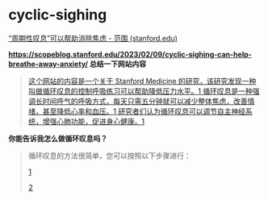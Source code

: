 

# cyclic-sighing

[“周期性叹息”可以帮助消除焦虑 - 范围 (stanford.edu)](https://scopeblog.stanford.edu/2023/02/09/cyclic-sighing-can-help-breathe-away-anxiety/)

**https://scopeblog.stanford.edu/2023/02/09/cyclic-sighing-can-help-breathe-away-anxiety/ 总结一下网站内容**

>   [这个网站的内容是一个关于 Stanford Medicine 的研究，该研究发现一种叫做循环叹息的控制呼吸练习可以帮助降低压力水平。](https://scopeblog.stanford.edu/2023/02/09/cyclic-sighing-can-help-breathe-away-anxiety/)[1](https://scopeblog.stanford.edu/2023/02/09/cyclic-sighing-can-help-breathe-away-anxiety/)[ 循环叹息是一种强调长时间呼气的呼吸方式，每天只需五分钟就可以减少整体焦虑，改善情绪，甚至降低心率和血压。](https://scopeblog.stanford.edu/2023/02/09/cyclic-sighing-can-help-breathe-away-anxiety/)[1](https://scopeblog.stanford.edu/2023/02/09/cyclic-sighing-can-help-breathe-away-anxiety/)[ 研究者们认为循环叹息可以调节自主神经系统，增强心肺功能，促进身心健康。](https://scopeblog.stanford.edu/2023/02/09/cyclic-sighing-can-help-breathe-away-anxiety/)[1](https://scopeblog.stanford.edu/2023/02/09/cyclic-sighing-can-help-breathe-away-anxiety/)

**你能告诉我怎么做循环叹息吗？**

>   循环叹息的方法很简单，您可以按照以下步骤进行：
>
>   [1](https://www.thedailymeditation.com/cyclic-sighing-breathing-technique-for-stress-anxiety) 
>
>   [2](https://www.twc.health/blogs/news/cyclic-sighing-beats-meditation-for-stress-reduction-and-mood-improvement)
>
>   